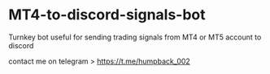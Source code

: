 # MT4-to-discord-signals-bot
Turnkey bot useful for sending trading signals from MT4 or MT5 account to discord

contact me on telegram > https://t.me/humpback_002
